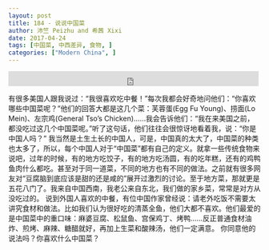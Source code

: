 ```yaml
---
layout: post
title: 184 - 说说中国菜
author: 沛竺 Peizhu and 希茜 Xixi
date: 2017-04-24
tags: [中国菜, 中西差异, 食物, ]
categories: ["Modern China", ]
---
```


<iframe src="https://archive.org/embed/slowchinese_201909/Slow_Chinese_184.mp3" width="500" height="30" frameborder="0" webkitallowfullscreen="true" mozallowfullscreen="true" allowfullscreen></iframe>

有很多美国人跟我说过：“我很喜欢吃中餐！”每次我都会好奇地问他们：“你喜欢哪些中国菜呢？”他们的回答大都是这几个菜：芙蓉蛋(Egg Fu Young)、捞面(Lo Mein)、左宗鸡(General Tso’s Chicken)……我会告诉他们：“我在来美国之前，都没吃过这几个中国菜呢。”听了这句话，他们往往会很惊讶地看着我，说：“你是中国人吗？”
我当然是土生土长的中国人，可是，中国真的太大了，中国菜的种类也太多了，所以，每个中国人对于“中国菜”都有自己的定义。就拿一些传统食物来说吧，过年的时候，有的地方吃饺子，有的地方吃汤圆，有的吃年糕，还有的鸡鸭鱼肉什么都吃。甚至对于同一道菜，不同的地方也有不同的做法。之前就有很多网友对“豆腐脑到底应该是甜的还是咸的”展开过激烈的讨论。至于地方菜，那就更是五花八门了。我来自中国西南，我老公来自东北，我们做的家乡菜，常常是对方从没吃过的。
说到外国人喜欢的中餐，有位中国作家曾经说：请老外吃饭不需要太讲究食材和做法。比如我们认为很好吃的清蒸全鱼，他们大都不喜欢。他们最爱的是中国菜中的重口味：麻婆豆腐、松鼠鱼、宫保鸡丁、烤鸭……反正普通食材油炸、煎烤、麻辣、糖醋就好，再加上生菜和酸辣汤，他们一定满意。
你同意他的说法吗？你喜欢什么中国菜？
